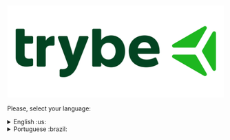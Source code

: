  <img src="Img.png">

 Please, select your language:


<details>
  <summary>English :us: </summary>
  
 # Trybe - Exercises

## Welcome to my exercise repository!

In this repository, you will find all the learning activities I created during my journey at [Trybe](https://www.trybe.com/).

My name is [Samuel Sfeir](https://www.linkedin.com/in/samuel-sfeir-434152278/), and I'm excited to share my progress and knowledge.

Feel free to explore and learn along with me.

</details>

<details>
  <summary>Portuguese :brazil: </summary>

  # Trybe - Exercicios

## Seja muito bem vindo ao meu repositório de exercícios!

Neste repositório, você encontrará todas as atividades de aprendizado que elaborei durante minha jornada na [Trybe](https://www.trybe.com/). 

Meu nome é [Samuel Sfeir](https://www.linkedin.com/in/samuel-sfeir-434152278/), e estou empolgado em compartilhar meu progresso e conhecimento. 

Sinta-se à vontade para explorar e aprender junto comigo.

</details>




